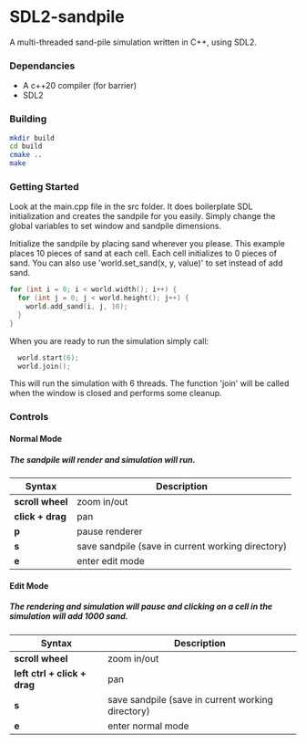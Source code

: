 # SDL2-sandpile
A multi-threaded sand-pile simulation written in C++, using SDL2.

### Dependancies
- A c++20 compiler (for barrier)
- SDL2

### Building

``` bash
mkdir build
cd build
cmake ..
make
```


### Getting Started

Look at the main.cpp file in the src folder. It does boilerplate SDL initialization and creates the sandpile for you easily. Simply change the global variables to set window and sandpile dimensions. 

Initialize the sandpile by placing sand wherever you please. This example places 10 pieces of sand at each cell. Each cell initializes to 0 pieces of sand. You can also use 'world.set_sand(x, y, value)' to set instead of add sand.

``` c++
for (int i = 0; i < world.width(); i++) {
  for (int j = 0; j < world.height(); j++) {
    world.add_sand(i, j, 10);
  }
}
```

When you are ready to run the simulation simply call:

``` c++
  world.start(6);
  world.join();
```

This will run the simulation with 6 threads. The function 'join' will be called when the window is closed and performs some cleanup. 

### Controls

#### Normal Mode

##### The sandpile will render and simulation will run.

| Syntax                         | Description                                       |
| ------------------------------ | ------------------------------------------------- |
| **scroll wheel**               | zoom in/out                                       |
| **click + drag**               | pan                                               |
| **p**                          | pause renderer                                    |
| **s**                          | save sandpile (save in current working directory) |
| **e**                          | enter edit mode                                   |
  

#### Edit Mode

##### The rendering and simulation will pause and clicking on a cell in the simulation will add 1000 sand.
| Syntax                       | Description                                       |
| ---------------------------- | ------------------------------------------------- |
| **scroll wheel**             | zoom in/out                                       |
| **left ctrl + click + drag** | pan                                               |
| **s**                        | save sandpile (save in current working directory) |
| **e**                        | enter normal mode                                 |